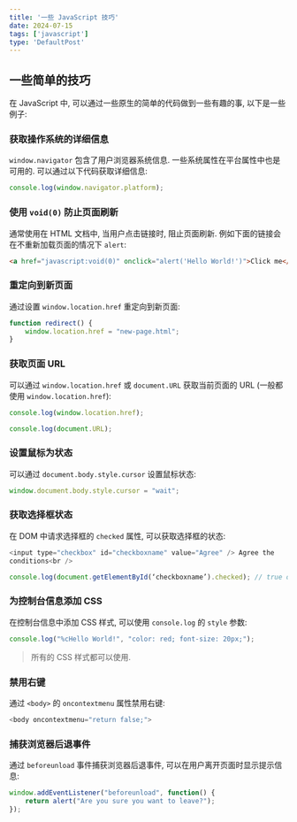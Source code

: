 ```yaml
---
title: '一些 JavaScript 技巧'
date: 2024-07-15
tags: ['javascript']
type: 'DefaultPost'
---
```


## 一些简单的技巧

在 JavaScript 中, 可以通过一些原生的简单的代码做到一些有趣的事, 以下是一些例子:

### 获取操作系统的详细信息

`window.navigator` 包含了用户浏览器系统信息. 一些系统属性在平台属性中也是可用的. 可以通过以下代码获取详细信息:

```js
console.log(window.navigator.platform);
```

### 使用 `void(0)` 防止页面刷新

通常使用在 HTML 文档中, 当用户点击链接时, 阻止页面刷新. 例如下面的链接会在不重新加载页面的情况下 `alert`:

```html
<a href="javascript:void(0)" onclick="alert('Hello World!')">Click me</a>
```

### 重定向到新页面

通过设置 `window.location.href` 重定向到新页面:

```js
function redirect() {
    window.location.href = "new-page.html";
}
```

### 获取页面 URL

可以通过 `window.location.href` 或 `document.URL` 获取当前页面的 URL (一般都使用 `window.location.href`):

```js
console.log(window.location.href);

console.log(document.URL);
```

### 设置鼠标为状态

可以通过 `document.body.style.cursor` 设置鼠标状态:

```js
window.document.body.style.cursor = "wait";
```

### 获取选择框状态

在 DOM 中请求选择框的 `checked` 属性, 可以获取选择框的状态:

```js
<input type="checkbox" id="checkboxname" value="Agree" /> Agree the
conditions<br />

console.log(document.getElementById(‘checkboxname’).checked); // true or false
```

### 为控制台信息添加 CSS

在控制台信息中添加 CSS 样式, 可以使用 `console.log` 的 `style` 参数:

```js
console.log("%cHello World!", "color: red; font-size: 20px;");
```

> 所有的 CSS 样式都可以使用.

### 禁用右键

通过 `<body>` 的 `oncontextmenu` 属性禁用右键:

```js
<body oncontextmenu="return false;">
```

### 捕获浏览器后退事件

通过 `beforeunload` 事件捕获浏览器后退事件, 可以在用户离开页面时显示提示信息:

```js
window.addEventListener("beforeunload", function() {
    return alert("Are you sure you want to leave?");
});
```
